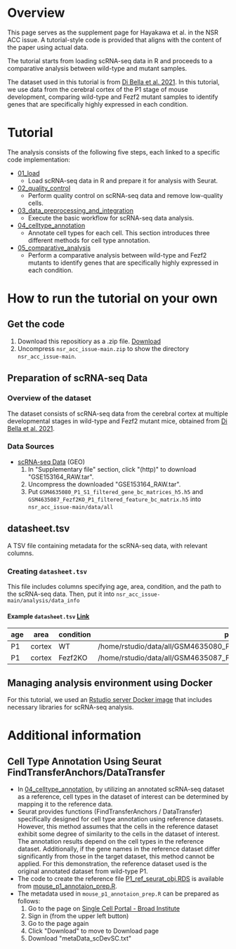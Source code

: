 # Overview
This page serves as the supplement page for Hayakawa et al. in the NSR ACC issue.
A tutorial-style code is provided that aligns with the content of the paper using actual data.

The tutorial starts from loading scRNA-seq data in R and proceeds to a comparative analysis between wild-type and mutant samples.

The dataset used in this tutorial is from [Di Bella et al. 2021](https://www.nature.com/articles/s41586-021-03670-5).
In this tutorial, we use data from the cerebral cortex of the P1 stage of mouse development, comparing wild-type and Fezf2 mutant samples to identify genes that are specifically highly expressed in each condition.

# Tutorial

The analysis consists of the following five steps, each linked to a specific code implementation:

- [01_load](https://bioinfo-tsukuba.github.io/nsr_acc_issue/01_load.html)
  - Load scRNA-seq data in R and prepare it for analysis with Seurat.
- [02_quality_control](https://bioinfo-tsukuba.github.io/nsr_acc_issue/02_qaulity_control.html)
  - Perform quality control on scRNA-seq data and remove low-quality cells.
- [03_data_preprocessing_and_integration](https://bioinfo-tsukuba.github.io/nsr_acc_issue/03_data_preprocessing_and_integration.html)
  - Execute the basic workflow for scRNA-seq data analysis.
- [04_celltype_annotation](https://bioinfo-tsukuba.github.io/nsr_acc_issue/04_celltype_annotation.html)
  - Annotate cell types for each cell. This section introduces three different methods for cell type annotation.
- [05_comparative_analysis](https://bioinfo-tsukuba.github.io/nsr_acc_issue/05_comparative_analysis.html)
  - Perform a comparative analysis between wild-type and Fezf2 mutants to identify genes that are specifically highly expressed in each condition.

# How to run the tutorial on your own

## Get the code

1. Download this repositiory as a .zip file. [Download](https://github.com/bioinfo-tsukuba/nsr_acc_issue/archive/refs/heads/main.zip)
2. Uncompress `nsr_acc_issue-main.zip` to show the directory `nsr_acc_issue-main`.

## Preparation of scRNA-seq Data
### Overview of the dataset
The dataset consists of scRNA-seq data from the cerebral cortex at multiple developmental stages in wild-type and Fezf2 mutant mice, obtained from [Di Bella et al. 2021](https://www.nature.com/articles/s41586-021-03670-5).

### Data Sources

- [scRNA-seq Data](https://www.ncbi.nlm.nih.gov/geo/query/acc.cgi?acc=GSE153164) (GEO)
  1. In "Supplementary file" section, click "(http)" to download "GSE153164_RAW.tar".
  2. Uncompress the downloaded "GSE153164_RAW.tar".
  3. Put `GSM4635080_P1_S1_filtered_gene_bc_matrices_h5.h5` and `GSM4635087_Fezf2KO_P1_filtered_feature_bc_matrix.h5` into `nsr_acc_issue-main/data/all`


## datasheet.tsv
A TSV file containing metadata for the scRNA-seq data, with relevant columns.

### Creating `datasheet.tsv`
This file includes columns specifying age, area, condition, and the path to the scRNA-seq data.
Then, put it into  `nsr_acc_issue-main/analysis/data_info`

#### Example `datasheet.tsv` [Link](https://github.com/bioinfo-tsukuba/nsr_acc_issue/blob/main/analysis/data_info/datasheet.tsv)
| age | area  | condition | path |
|-----|-------|-----------|-----------------------------------------|
| P1  | cortex | WT        | /home/rstudio/data/all/GSM4635080_P1_S1_filtered_gene_bc_matrices_h5.h5 |
| P1  | cortex | Fezf2KO   | /home/rstudio/data/all/GSM4635087_Fezf2KO_P1_filtered_feature_bc_matrix.h5 |

## Managing analysis environment using Docker
For this tutorial, we used an [Rstudio server Docker image](https://hub.docker.com/r/hway/rstudio_scrnaseq) that includes necessary libraries for scRNA-seq analysis.

# Additional information

## Cell Type Annotation Using Seurat FindTransferAnchors/DataTransfer

- In [04_celltype_annotation](https://bioinfo-tsukuba.github.io/nsr_acc_issue/04_celltype_annotation.html), by utilizing an annotated scRNA-seq dataset as a reference, cell types in the dataset of interest can be determined by mapping it to the reference data.
- Seurat provides functions (FindTransferAnchors / DataTransfer) specifically designed for cell type annotation using reference datasets. However, this method assumes that the cells in the reference dataset exhibit some degree of similarity to the cells in the dataset of interest. The annotation results depend on the cell types in the reference dataset. Additionally, if the gene names in the reference dataset differ significantly from those in the target dataset, this method cannot be applied. For this demonstration, the reference dataset used is the original annotated dataset from wild-type P1.
- The code to create the reference file [P1_ref_seurat_obj.RDS](analysis/scripts/mouse_p1_annotaion_prep.R) is available from [mouse_p1_annotaion_prep.R](analysis/scripts/mouse_p1_annotaion_prep.R).
- The metadata used in `mouse_p1_annotaion_prep.R` can be prepared as follows:
  1. Go to the page on [Single Cell Portal - Broad Institute](https://singlecell.broadinstitute.org/single_cell/study/SCP1290/molecular-logic-of-cellular-diversification-in-the-mammalian-cerebral-cortex)
  2. Sign in (from the upper left button)
  3. Go to the page again
  4. Click "Download" to move to Download page
  5. Download "metaData_scDevSC.txt"
